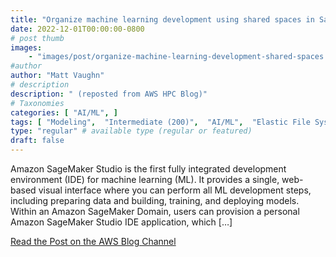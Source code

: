 ```yaml
---
title: "Organize machine learning development using shared spaces in SageMaker Studio for real-time collaboration"
date: 2022-12-01T00:00:00-0800
# post thumb
images:
    - "images/post/organize-machine-learning-development-shared-spaces.jpg"
#author
author: "Matt Vaughn"
# description
description: " (reposted from AWS HPC Blog)"
# Taxonomies
categories: [ "AI/ML", ]
tags: [ "Modeling",  "Intermediate (200)",  "AI/ML",  "Elastic File System (EFS)",  "SageMaker",  "hpcblog", ]
type: "regular" # available type (regular or featured)
draft: false
---
```


Amazon SageMaker Studio is the first fully integrated development environment (IDE) for machine learning (ML). It provides a single, web-based visual interface where you can perform all ML development steps, including preparing data and building, training, and deploying models. Within an Amazon SageMaker Domain, users can provision a personal Amazon SageMaker Studio IDE application, which […]

<a href="https://aws.amazon.com/blogs/machine-learning/organize-machine-learning-development-using-shared-spaces-in-sagemaker-studio-for-real-time-collaboration/" class="btn btn-primary btn-lg active" role="button" aria-pressed="true" style="margin-top: 8px;">Read the Post on the AWS Blog Channel</a>